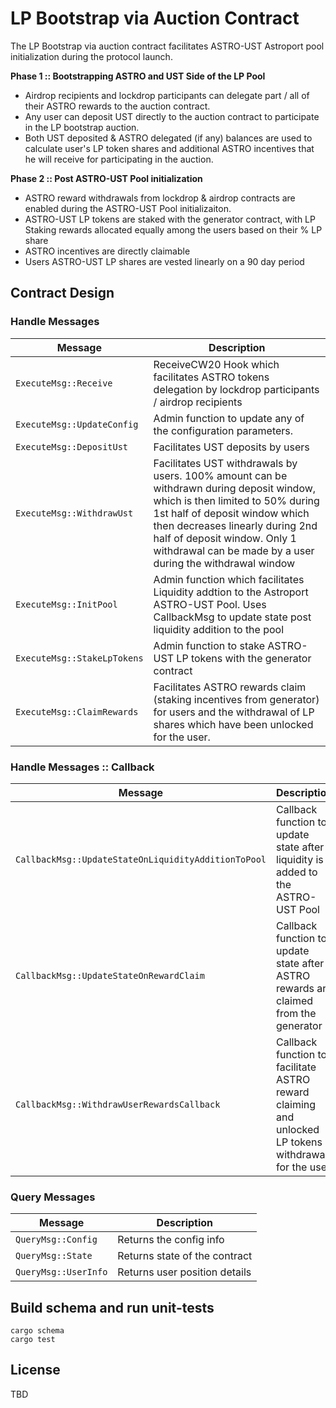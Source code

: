 # LP Bootstrap via Auction Contract

The LP Bootstrap via auction contract facilitates ASTRO-UST Astroport pool initialization during the protocol launch.

**Phase 1 :: Bootstrapping ASTRO and UST Side of the LP Pool**

- Airdrop recipients and lockdrop participants can delegate part / all of their ASTRO rewards to the auction contract.
- Any user can deposit UST directly to the auction contract to participate in the LP bootstrap auction.
- Both UST deposited & ASTRO delegated (if any) balances are used to calculate user's LP token shares and additional ASTRO incentives that he will receive for participating in the auction.

**Phase 2 :: Post ASTRO-UST Pool initialization**

- ASTRO reward withdrawals from lockdrop & airdrop contracts are enabled during the ASTRO-UST Pool initializaiton.
- ASTRO-UST LP tokens are staked with the generator contract, with LP Staking rewards allocated equally among the users based on their % LP share
- ASTRO incentives are directly claimable
- Users ASTRO-UST LP shares are vested linearly on a 90 day period

## Contract Design

### Handle Messages

| Message                     | Description                                                                                                                                                                                                                                                                                    |
| --------------------------- | ---------------------------------------------------------------------------------------------------------------------------------------------------------------------------------------------------------------------------------------------------------------------------------------------- |
| `ExecuteMsg::Receive`       | ReceiveCW20 Hook which facilitates ASTRO tokens delegation by lockdrop participants / airdrop recipients                                                                                                                                                                                       |
| `ExecuteMsg::UpdateConfig`  | Admin function to update any of the configuration parameters.                                                                                                                                                                                                                                  |
| `ExecuteMsg::DepositUst`    | Facilitates UST deposits by users                                                                                                                                                                                                                                                              |
| `ExecuteMsg::WithdrawUst`   | Facilitates UST withdrawals by users. 100% amount can be withdrawn during deposit window, which is then limited to 50% during 1st half of deposit window which then decreases linearly during 2nd half of deposit window. Only 1 withdrawal can be made by a user during the withdrawal window |
| `ExecuteMsg::InitPool`      | Admin function which facilitates Liquidity addtion to the Astroport ASTRO-UST Pool. Uses CallbackMsg to update state post liquidity addition to the pool                                                                                                                                       |
| `ExecuteMsg::StakeLpTokens` | Admin function to stake ASTRO-UST LP tokens with the generator contract                                                                                                                                                                                                                        |
| `ExecuteMsg::ClaimRewards`  | Facilitates ASTRO rewards claim (staking incentives from generator) for users and the withdrawal of LP shares which have been unlocked for the user.                                                                                                                                           |

### Handle Messages :: Callback

| Message                                             | Description                                                                                          |
| --------------------------------------------------- | ---------------------------------------------------------------------------------------------------- |
| `CallbackMsg::UpdateStateOnLiquidityAdditionToPool` | Callback function to update state after liquidity is added to the ASTRO-UST Pool                     |
| `CallbackMsg::UpdateStateOnRewardClaim`             | Callback function to update state after ASTRO rewards are claimed from the generator                 |
| `CallbackMsg::WithdrawUserRewardsCallback`          | Callback function to facilitate ASTRO reward claiming and unlocked LP tokens withdrawal for the user |

### Query Messages

| Message              | Description                   |
| -------------------- | ----------------------------- |
| `QueryMsg::Config`   | Returns the config info       |
| `QueryMsg::State`    | Returns state of the contract |
| `QueryMsg::UserInfo` | Returns user position details |

## Build schema and run unit-tests

```
cargo schema
cargo test
```

## License

TBD
